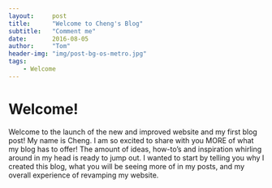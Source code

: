 ```yaml
---
layout:     post
title:      "Welcome to Cheng's Blog"
subtitle:   "Comment me"
date:       2016-08-05
author:     "Tom"
header-img: "img/post-bg-os-metro.jpg"
tags:
    - Welcome
---
```



# Welcome!
Welcome to the launch of the new and improved website and my first blog post! My name is Cheng. I am so excited to share with you MORE of what my blog has to offer! The amount of ideas, how-to’s and inspiration whirling around in my head is ready to jump out. I wanted to start by telling you why I created this blog, what you will be seeing more of in my posts, and my overall experience of revamping my website.
